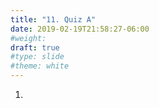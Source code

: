 ```yaml
---
title: "11. Quiz A"
date: 2019-02-19T21:58:27-06:00
#weight: 
draft: true
#type: slide
#theme: white
---
```


1. 
